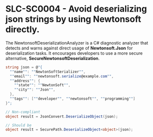 # SLC-SC0004 - Avoid deserializing json strings by using Newtonsoft directly.

The NewtonsoftDeserializationAnalyzer is a C# diagnostic analyzer that detects and warns against direct usage of **Newtonsoft.Json** for deserialization tasks. 
It encourages developers to use a more secure alternative, **SecureNewtonsoftDeserialization**.

````csharp
string json = @"{
  ""name"": ""NewtonSoftSerializer"",
  ""email"": ""newtonsoft.serialize@example.com"",
  ""address"": {
    ""state"": ""NewtonSoft"",
    ""city"": ""Json"",
  },
  ""tags"": [""developer"", ""newtonsoft"", ""programming""]
}";

// Non-compliant
object result = JsonConvert.DeserializeObject(json);

// Should be
object result = SecurePath.DeserializeObject<object>(json);
````